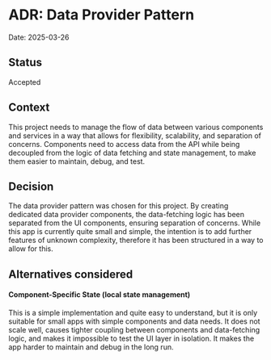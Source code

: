 # ADR: Data Provider Pattern

Date: 2025-03-26

## Status

Accepted

## Context

This project needs to manage the flow of data between various components and services in a way that allows for flexibility, scalability, and separation of concerns. Components need to access data from the API while being decoupled from the logic of data fetching and state management, to make them easier to maintain, debug, and test.

## Decision

The data provider pattern was chosen for this project. By creating dedicated data provider components, the data-fetching logic has been separated from the UI components, ensuring separation of concerns. While this app is currently quite small and simple, the intention is to add further features of unknown complexity, therefore it has been structured in a way to allow for this.

## Alternatives considered

#### Component-Specific State (local state management)

This is a simple implementation and quite easy to understand, but it is only suitable for small apps with simple components and data needs. It does not scale well, causes tighter coupling between components and data-fetching logic, and makes it impossible to test the UI layer in isolation. It makes the app harder to maintain and debug in the long run.
